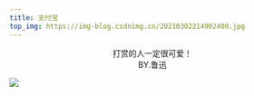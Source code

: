 ```yaml
---
title: 支付宝
top_img: https://img-blog.csdnimg.cn/20210302214902400.jpg
---
```


<center>打赏的人一定很可爱！<center>
    BY.鲁迅
</center>
</center>

![](https://img-blog.csdnimg.cn/20210302214817501.jpg)